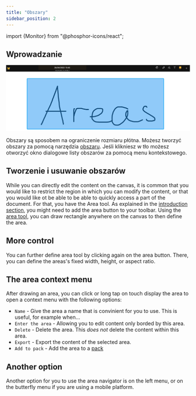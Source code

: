 ```yaml
---
title: "Obszary"
sidebar_position: 2
---
```


import {Monitor} from "@phosphor-icons/react";


## Wprowadzanie

![Obszar](area.png)

Obszary są sposobem na ograniczenie rozmiaru płótna. Możesz tworzyć obszary za pomocą narzędzia [obszaru](tools/area.md). Jeśli klikniesz w tło możesz otworzyć okno dialogowe listy obszarów za pomocą menu kontekstowego.

## Tworzenie i usuwanie obszarów

While you can directly edit the content on the canvas, it is common that you would like to restrict the region in which you can modify the content, or that you would like ot be able to be able to quickly access a part of the document. For that, you have the <Monitor/> Area tool. As explained in the [introduction section](README.md), you might need to add the <Monitor/> area button to your toolbar. Using the [area tool](tools/area.md), you can draw rectangle anywhere on the canvas to then define the area.

## More control

You can further define area tool by clicking again on the <Monitor/> area button. There, you can define the areas's fixed width, height, or aspect ratio.

## The area context menu

 After drawing an area, you can click or long tap on touch display the area to open a context menu with the following options:

* `Name` - Give the area a name that is convinient for you to use. This is useful, for example when...
* `Enter the area` - Allowing you to edit content only borded by this area.
* `Delete` - Delete the area. This *does not* delete the content within this area.
* `Export` - Export the content of the selected area.
* `Add to pack` - Add the area to a [pack](pack)

## Another option

Another option for you to use the area navigator is on the left menu, or on the butterfly menu if you are using a mobile platform. 

